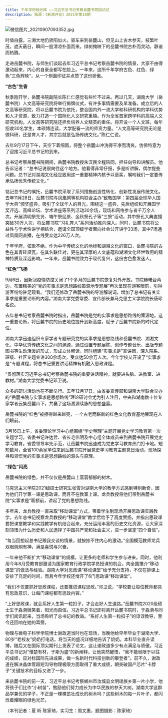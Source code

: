 ```yaml
---
title: 千年学府映光辉 ——习近平总书记考察岳麓书院回访记
description: 稿源：《新湘评论》2021年第18期
---
```

![微信图片\_20210907093352.jpg](https://imgs.rednet.cn/data/138/IMAGE_TENANT_LIB/IMAGE/7014973/2021/9/17/ab0a9e681ee249b9b1c87931ea2cf1aa.jpg "微信图片_20210907093352.jpg")



时值白露，三湘大地仍骄阳似火。驱车来到岳麓山，但见山上古木参天，枝繁叶茂，遮天蔽日，瞬间一股清凉扑面而来。绿树掩映下的岳麓书院古朴而灵动，静谧而热腾。

走进岳麓书院，与师生们谈起去年习近平总书记考察岳麓书院的情景，大家不由得激动起来，内心的自豪全都写在脸上。一年来，这所千年学府古色、红色、绿色“三色辉映”，从一个侧面印证并点赞了这份骄傲。



**“古色”生香**

秋季刚开学，岳麓书院副院长陈仁仁感觉有些忙不过来。再过几天，湖南大学（岳麓书院）人文高等研究院将举行揭牌仪式，有许多事情需要及早准备。成立后的人文高等研究院，将以岳麓书院为依托，整合国内外一流大学和科研机构的学科优势和人才资源，致力打造一个国际化人文研究重镇。作为全省首家跨学科的高端人文研究机构，人文高等研究院还担负培养人文精英的重任。将开设一个人文班，每年招收30名学生，本硕博连读，大学配备一流的师资力量。“人文高等研究院无论是做科研，还是育人才，其宗旨就是弘扬传统文化。”陈仁仁说。

去年9月17日下午，天空下着细雨，将整个岳麓山冲洗得干净而清爽，仿佛特意为了迎接习近平总书记的到来。

总书记考察岳麓书院期间，岳麓书院教授朱汉民全程陪同，担任向导和讲解员。他告诉记者：“总书记说很向往这个地方。他看得非常仔细，多是听讲解，偶尔提些问题。总书记对湖湘文化经世致用这一重要精神内核予以褒奖，嘱咐我们一定要传承弘扬优秀传统文化。”

铭记总书记的嘱托，岳麓书院采取了系列措施创造性转化、创新性发展传统文化。去年11月28日，岳麓书院与凤凰网等机构联合主办“致敬国学：第四届全球华人国学大典”颁奖盛典，吸引了全球华人的目光。围绕这一盛典，先后组织和开展国学奖评选、高峰论坛、学术讲座等系列活动30余场，现场和网络参与者千万余人次。开展清明祭先贤、端午祭屈原、金秋祭孔子等“三祭”活动，其中祭孔大典直播突破30万人次，将岳麓书院“习礼育人”系列活动推向深入。同时，岳麓书院将公益性与学术性讲学相结合，邀请全国顶级学者面向社会公开讲学33场，其中7场通过凤凰网直播，在线受众达226万人次。

千年学府，弦歌不绝。作为中华传统文化的地标和湖湘文化的窗口，岳麓书院的古色在其青砖黛瓦，在其名联佳对，更在其深厚的人文底蕴和湖湘文化经世致用的精神特质及深远影响。一年来，岳麓书院致力于现代复兴，这份古色愈发迷人。



**“红色”飞扬**

9月6日，因新冠疫情防控关闭了1个多月的岳麓书院恢复对外开放。书院赫曦台两边，布置精美的“党的实事求是思想路线策源地专题展”再次呈现在游客眼前，引得游客纷纷驻足观看。“我们还修改了岳麓书院的导游解说词，增加了总书记有关实事求是重要论断的内容。”湖南大学党委常委、宣传部长兼马克思主义学院院长唐珍名说。

去年总书记考察岳麓书院时指出，岳麓书院是党的实事求是思想路线的策源地。这一重要论断，将岳麓书院的历史地位提升到新高度，赋予了岳麓书院新的时代定位。

湖南大学迅速组织专家学者专题研究党的实事求是思想路线和岳麓书院、湖湘文化、中华优秀传统文化之间的渊源，通过设置专题展陈、创作专题音乐、出版专题图书等生动活泼的形式，形成立体解读。同时组建“实事求是”宣讲团，深入院系、班级、社区专题宣讲300余场次，受众达50余万人次。今年学校又开设了“实事求是”专题课程，将总书记重要讲话精神有机融入思政课程。

“贯彻落实习近平总书记考察岳麓书院的重要讲话精神，就要进头脑、进教室、进教材。”湖南大学党委书记邓卫说。

众多的研讨活动也在不断举行。去年12月17日，由省委宣传部和湖南大学联合举办的“岳麓书院与实事求是思想路线”理论研讨会尤为引人注目，中央和湖南数十位专家学者云集岳麓山下，共襄了这场溯源续脉的思想盛宴。

岳麓书院的“红色”被擦得越来越亮，一个古老而崭新的红色文化教育基地展现在人们眼前。

3月16日上午，省委理论学习中心组围绕“学史明理”主题开展党史学习教育第一次专题学习，省委书记许达哲、省长毛伟明及中心组全体成员来到岳麓书院开展党史学习教育。省委领导率先示范，让岳麓书院迅速成为党史学习教育热门打卡地。短短数月，全省100余家单位来到岳麓书院开展党史学习教育主题党日活动，现场探寻和领悟党的实事求是思想路线的源头与原理。



**“绿色”闪亮**

岳麓书院的绿色，并不仅仅是岳麓山上蓊蓊郁郁的树木。

马克思主义学院2021级硕士研究生张雪对湖南大学的教学方式感到特别新奇，因为他们开学第一课是思政课，而且不在教室上课。龙兵教授将他们带到岳麓书院“实事求是”匾额前，讲起了党的思想路线。

多年来，龙兵教授一直采取“移动课堂”方式，带着学生到现场开展思政课实践教学。去年总书记视察龙兵教授的“移动课堂”教学后给予了高度赞扬，并指出思政课要把课堂教学和实践教学有机结合起来，充分运用丰富的历史文化资源，让大家深刻领悟为什么历史和人民选择了中国共产党和社会主义，进一步坚定“四个自信”。

“每当回想起总书记跟我交谈的情景，就按捺不住内心的激动。”全国模范教师龙兵双眼炯炯有神，满是喜悦与兴奋。

一年来他不断扩大“移动课堂”的规模，让更多的老师和学生参与进来。同时，他利用今年8月受教育部邀请为国家教育行政学院学员授课的机会，向全国推介“移动课堂”的做法与经验。湖南大学对思政课“移动课堂”给予充分支持，不仅在排课上安排了充足的时间，而且今年学校还增开了6门思政课“移动课堂”。

“我们不仅要抓好思政课程，还要推进课程思政。”邓卫说，“学校要让每位教师都具有思政意识，让每门课程都有思政内容。”

“上好思政课，就会系好人生第一粒扣子，才会走好人生道路。”岳麓书院2020级硕士生于淼漪微笑着，阳光而自信。习近平总书记即将离开岳麓书院时，于淼漪与同学们闻讯赶来，当场聆听了总书记的教诲。“系好人生第一粒扣子”的谆谆教导，至今还回响在她的耳旁。

物理与微电子科学学院博士谢政道当时也在现场，当晚他给早年毕业于湖南大学、80岁“老校友”奶奶打电话，将当天的盛况详细地告诉了奶奶。本科毕业直升读博，随后又在国际顶尖期刊上发表了论文，这让谢政道多少有点满足与骄傲。习近平总书记对“惟楚有材，于斯为盛”的新阐释，让他突然醒悟，“我不能局限于以往的成绩，应对标国际先进成果，做一名新时代科技创新的攀登者”。前不久，谢政道在解决晶体管超短沟导物理极限方面取得了重大成绩，朝突破国产芯片“卡脖子”关键技术的目标又进了一步。

来岳麓书院的前一天，习近平总书记考察郴州市汝城县文明瑶族乡第一片小学，他将孩子们比作“小树苗”，勉励他们努力成长为中华民族的参天大树。湖南大学这群品学兼优的学子，不正是一棵棵茁壮成长的树木吗？这些树木的每一片叶子，都闪烁着耀眼的绿色光芒。

（本刊记者：夏 昕 陈家琦，实习生：周文惠，题图摄影：陈家琦）